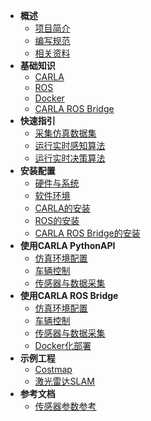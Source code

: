 * **概述**
  * [项目简介](README.md)
  * [编写规范](rules.md)
  * [相关资料](resources.md)
* **基础知识**
  * [CARLA](/knowledge/carla.md)
  * [ROS](/knowledge/ros.md)
  * [Docker](/knowledge/docker.md)
  * [CARLA ROS Bridge](/knowledge/carla_ros_bridge.md)
* **快速指引**
  * [采集仿真数据集](/quick_guide/dataset_collection.md)
  * [运行实时感知算法](/quick_guide/realtime_decision_algorithm.md)
  * [运行实时决策算法](/quick_guide/realtime_perception_algorithm.md)
* **安装配置**
  * [硬件与系统](/installation/hardware_and_system.md)
  * [软件环境](/installation/software_environment.md)
  * [CARLA的安装](/installation/carla.md)
  * [ROS的安装](/installation/ros.md)
  * [CARLA ROS Bridge的安装](/installation/carla_ros_bridge.md)
* **使用CARLA PythonAPI**
  * [仿真环境配置](/carla_python_api/environment.md)
  * [车辆控制](/carla_python_api/control.md)
  * [传感器与数据采集](/carla_python_api/sensor_and_collection.md)
* **使用CARLA ROS Bridge**
  * [仿真环境配置](/carla_ros_bridge/environment.md)
  * [车辆控制](/carla_ros_bridge/control.md)
  * [传感器与数据采集](/carla_ros_bridge/sensor_and_collection.md)
  * [Docker化部署](/carla_ros_bridge/docker.md)
* **示例工程**
  * [Costmap](/demo/costmap.md)
  * [激光雷达SLAM](/demo/lidar_slam.md)
* **参考文档**
  * [传感器参数参考](/reference/sensor_reference.md)